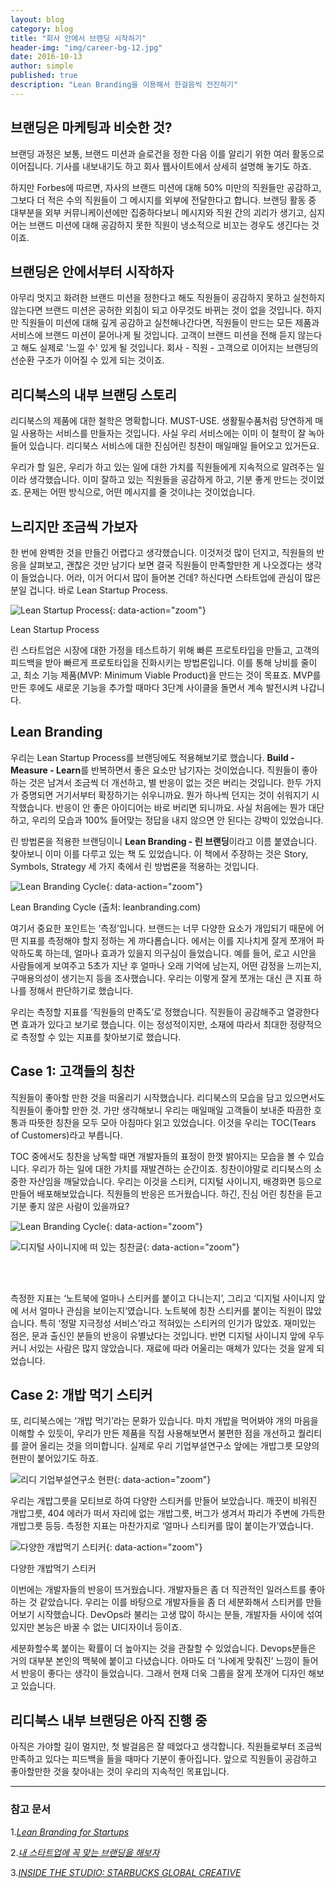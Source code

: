 ```yaml
---
layout: blog
category: blog
title: "회사 안에서 브랜딩 시작하기"
header-img: "img/career-bg-12.jpg"
date: 2016-10-13
author: simple
published: true
description: "Lean Branding을 이용해서 한걸음씩 전진하기"
---
```


## 브랜딩은 마케팅과 비슷한 것?

브랜딩 과정은 보통, 브랜드 미션과 슬로건을 정한 다음 이를 알리기 위한 여러 활동으로 이어집니다. 기사를 내보내기도 하고 회사 웹사이트에서 상세히 설명해 놓기도 하죠.

하지만 Forbes에 따르면, 자사의 브랜드 미션에 대해 50% 미만의 직원들만 공감하고, 그보다 더 적은 수의 직원들이 그 메시지를 외부에 전달한다고 합니다. 브랜딩 활동 중 대부분을 외부 커뮤니케이션에만 집중하다보니 메시지와 직원 간의 괴리가 생기고, 심지어는 브랜드 미션에 대해 공감하지 못한 직원이 냉소적으로 비꼬는 경우도 생긴다는 것이죠.


## 브랜딩은 안에서부터 시작하자

아무리 멋지고 화려한 브랜드 미션을 정한다고 해도 직원들이 공감하지 못하고 실천하지 않는다면 브랜드 미션은 공허한 외침이 되고 아무것도 바뀌는 것이 없을 것입니다. 하지만 직원들이 미션에 대해 깊게 공감하고 실천해나간다면, 직원들이 만드는 모든 제품과 서비스에 브랜드 미션이 묻어나게 될 것입니다. 고객이 브랜드 미션을 전해 듣지 않는다고 해도 실제로 '느낄 수' 있게 될 것입니다. 회사 - 직원 - 고객으로 이어지는 브랜딩의 선순환 구조가 이어질 수 있게 되는 것이죠.


## 리디북스의 내부 브랜딩 스토리

리디북스의 제품에 대한 철학은 명확합니다. MUST-USE. 생활필수품처럼 당연하게 매일 사용하는 서비스를 만들자는 것입니다. 사실 우리 서비스에는 이미 이 철학이 잘 녹아들어 있습니다. 리디북스 서비스에 대한 진심어린 칭찬이 매일매일 들어오고 있거든요.

우리가 할 일은, 우리가 하고 있는 일에 대한 가치를 직원들에게 지속적으로 알려주는 일이라 생각했습니다. 이미 잘하고 있는 직원들을 공감하게 하고, 기분 좋게 만드는 것이었죠. 문제는 어떤 방식으로, 어떤 메시지를 줄 것이냐는 것이었습니다.


## 느리지만 조금씩 가보자

한 번에 완벽한 것을 만들긴 어렵다고 생각했습니다. 이것저것 많이 던지고, 직원들의 반응을 살펴보고, 괜찮은 것만 남기다 보면 결국 직원들이 만족할만한 게 나오겠다는 생각이 들었습니다. 어라, 이거 어디서 많이 들어본 건데? 하신다면 스타트업에 관심이 많은 분일 겁니다. 바로 Lean Startup Process.

![Lean Startup Process](/img/blog/20161028-simple/leanstartup-cycle.jpg){: data-action="zoom"}
<figcaption>Lean Startup Process</figcaption>

린 스타트업은 시장에 대한 가정을 테스트하기 위해 빠른 프로토타입을 만들고, 고객의 피드백을 받아 빠르게 프로토타입을 진화시키는 방법론입니다. 이를 통해 낭비를 줄이고, 최소 기능 제품(MVP: Minimum Viable Product)을 만드는 것이 목표죠. MVP를 만든 후에도 새로운 기능을 추가할 때마다 3단계 사이클을 돌면서 계속 발전시켜 나갑니다.

## Lean Branding

우리는 Lean Startup Process를 브랜딩에도 적용해보기로 했습니다. **Build - Measure - Learn**를 반복하면서 좋은 요소만 남기자는 것이었습니다. 직원들이 좋아하는 것은 남겨서 조금씩 더 개선하고, 별 반응이 없는 것은 버리는 것입니다. 한두 가지가 증명되면 거기서부터 확장하기는 쉬우니까요. 뭔가 하나씩 던지는 것이 쉬워지기 시작했습니다. 반응이 안 좋은 아이디어는 바로 버리면 되니까요. 사실 처음에는 뭔가 대단하고, 우리의 모습과 100% 들어맞는 정답을 내지 않으면 안 된다는 강박이 있었습니다.

린 방법론을 적용한 브랜딩이니 **Lean Branding - 린 브랜딩**이라고 이름 붙였습니다. 찾아보니 이미 이를 다루고 있는 책 <Lean Branding>도 있었습니다. 이 책에서 주장하는 것은 Story, Symbols, Strategy 세 가지 축에서 린 방법론을 적용하는 것입니다.

![Lean Branding Cycle](/img/blog/20161028-simple/leanbranding-cycle.jpg){: data-action="zoom"}
<figcaption>Lean Branding Cycle (출처: leanbranding.com)</figcaption>

여기서 중요한 포인트는 ‘측정’입니다. 브랜드는 너무 다양한 요소가 개입되기 때문에 어떤 지표를 측정해야 할지 정하는 게 까다롭습니다. <Lean Branding>에서는 이를 지나치게 잘게 쪼개어 파악하도록 하는데, 얼마나 효과가 있을지 의구심이 들었습니다. 예를 들어, 로고 시안을 사람들에게 보여주고 5초가 지난 후 얼마나 오래 기억에 남는지, 어떤 감정을 느끼는지, 구매용의성이 생기는지 등을 조사했습니다. 우리는 이렇게 잘게 쪼개는 대신 큰 지표 하나를 정해서 판단하기로 했습니다.

우리는 측정할 지표를 ‘직원들의 만족도’로 정했습니다. 직원들이 공감해주고 열광한다면 효과가 있다고 보기로 했습니다. 이는 정성적이지만, 소재에 따라서 최대한 정량적으로 측정할 수 있는 지표를 찾아보기로 했습니다.

## Case 1: 고객들의 칭찬

직원들이 좋아할 만한 것을 떠올리기 시작했습니다. 리디북스의 모습을 담고 있으면서도 직원들이 좋아할 만한 것. 가만 생각해보니 우리는 매일매일 고객들이 보내준 따끔한 호통과 따뜻한 칭찬을 모두 모아 아침마다 읽고 있었습니다. 이것을 우리는 TOC(Tears of Customers)라고 부릅니다.

TOC 중에서도 칭찬을 낭독할 때면 개발자들의 표정이 한껏 밝아지는 모습을 볼 수 있습니다. 우리가 하는 일에 대한 가치를 재발견하는 순간이죠. 칭찬이야말로 리디북스의 소중한 자산임을 깨달았습니다. 우리는 이것을 스티커, 디지털 사이니지, 배경화면 등으로 만들어 배포해보았습니다. 직원들의 반응은 뜨거웠습니다. 하긴, 진심 어린 칭찬을 듣고 기분 좋지 않은 사람이 있을까요?

![Lean Branding Cycle](/img/blog/20161028-simple/toc-stickers-2.jpg){: data-action="zoom"}

![디지털 사이니지에 떠 있는 칭찬글](/img/blog/20161028-simple/toc-digital-signage.jpg){: data-action="zoom"}

<br><br>

측정한 지표는 ‘노트북에 얼마나 스티커를 붙이고 다니는지’, 그리고 ‘디지털 사이니지 앞에 서서 얼마나 관심을 보이는지’였습니다. 노트북에 칭찬 스티커를 붙이는 직원이 많았습니다. 특히 ‘정말 지극정성 서비스’라고 적혀있는 스티커의 인기가 많았죠. 재미있는 점은, 문과 출신인 분들의 반응이 유별났다는 것입니다. 반면 디지털 사이니지 앞에 우두커니 서있는 사람은 많지 않았습니다. 재료에 따라 어울리는 매체가 있다는 것을 알게 되었습니다.

## Case 2: 개밥 먹기 스티커

또, 리디북스에는 ‘개밥 먹기’라는 문화가 있습니다. 마치 개밥을 먹어봐야 개의 마음을 이해할 수 있듯이, 우리가 만든 제품을 직접 사용해보면서 불편한 점을 개선하고 퀄리티를 끌어 올리는 것을 의미합니다. 실제로 우리 기업부설연구소 앞에는 개밥그릇 모양의 현판이 붙어있기도 하죠.

![리디 기업부설연구소 현판](/img/blog/20161028-simple/ridi-lab.jpg){: data-action="zoom"}

우리는 개밥그릇을 모티브로 하여 다양한 스티커를 만들어 보았습니다. 깨끗이 비워진 개밥그릇, 404 에러가 떠서 자리에 없는 개밥그릇, 버그가 생겨서 파리가 주변에 가득한 개밥그릇 등등. 측정한 지표는 마찬가지로 ‘얼마나 스티커를 많이 붙이는가’였습니다.

![다양한 개밥먹기 스티커](/img/blog/20161028-simple/dogfood-stickers.jpg){: data-action="zoom"}
<figcaption>다양한 개밥먹기 스티커</figcaption>

이번에는 개발자들의 반응이 뜨거웠습니다. 개발자들은 좀 더 직관적인 일러스트를 좋아하는 것 같았습니다. 우리는 이를 바탕으로 개발자들을 좀 더 세분화해서 스티커를 만들어보기 시작했습니다. DevOps라 불리는 고생 많이 하시는 분들, 개발자들 사이에 섞여있지만 본능은 바꿀 수 없는 UI디자이너 등이죠.

세분화할수록 붙이는 확률이 더 높아지는 것을 관찰할 수 있었습니다. Devops분들은 거의 대부분 본인의 맥북에 붙이고 다녔습니다. 아마도 더 ‘나에게 맞춰진’ 느낌이 들어서 반응이 좋다는 생각이 들었습니다. 그래서 현재 더욱 그룹을 잘게 쪼개어 디자인 해보고 있습니다.


## 리디북스 내부 브랜딩은 아직 진행 중

아직은 가야할 길이 멀지만, 첫 발걸음은 잘 떼었다고 생각합니다. 직원들로부터 조금씩 만족하고 있다는 피드백을 들을 때마다 기분이 좋아집니다. 앞으로 직원들이 공감하고 좋아할만한 것을 찾아내는 것이 우리의 지속적인 목표입니다.


---

### 참고 문서

1.[*Lean Branding for Startups*](http://www.slideshare.net/adrianh/leanuxnyc-leanbranding)

2.[*내 스타트업에 꼭 맞는 브랜딩을 해보자*](http://ppss.kr/archives/83192)

3.[*INSIDE THE STUDIO: STARBUCKS GLOBAL CREATIVE*](http://www.thedieline.com/blog/2013/5/20/inside-the-studio-starbucks-global-creative.html)
